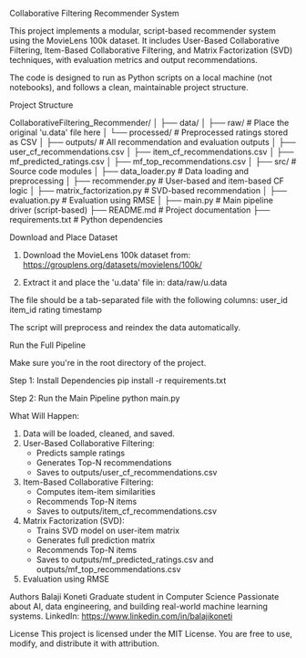 Collaborative Filtering Recommender System

This project implements a modular, script-based recommender system using the MovieLens 100k dataset. It includes User-Based Collaborative Filtering, Item-Based Collaborative Filtering, and Matrix Factorization (SVD) techniques, with evaluation metrics and output recommendations.

The code is designed to run as Python scripts on a local machine (not notebooks), and follows a clean, maintainable project structure.

Project Structure

CollaborativeFiltering_Recommender/
│
├── data/
│   ├── raw/                  # Place the original 'u.data' file here
│   └── processed/            # Preprocessed ratings stored as CSV
│
├── outputs/                  # All recommendation and evaluation outputs
│   ├── user_cf_recommendations.csv
│   ├── item_cf_recommendations.csv
│   ├── mf_predicted_ratings.csv
│   ├── mf_top_recommendations.csv
│
├── src/                      # Source code modules
│   ├── data_loader.py              # Data loading and preprocessing
│   ├── recommender.py              # User-based and item-based CF logic
│   ├── matrix_factorization.py     # SVD-based recommendation
│   ├── evaluation.py               # Evaluation using RMSE
│
├── main.py                  # Main pipeline driver (script-based)
├── README.md                # Project documentation
├── requirements.txt         # Python dependencies

Download and Place Dataset

1. Download the MovieLens 100k dataset from:
   https://grouplens.org/datasets/movielens/100k/

2. Extract it and place the 'u.data' file in:
   data/raw/u.data

The file should be a tab-separated file with the following columns:
user_id   item_id   rating   timestamp

The script will preprocess and reindex the data automatically.

Run the Full Pipeline

Make sure you're in the root directory of the project.

Step 1: Install Dependencies
    pip install -r requirements.txt

Step 2: Run the Main Pipeline
    python main.py

What Will Happen:
1. Data will be loaded, cleaned, and saved.
2. User-Based Collaborative Filtering:
   - Predicts sample ratings
   - Generates Top-N recommendations
   - Saves to outputs/user_cf_recommendations.csv
3. Item-Based Collaborative Filtering:
   - Computes item-item similarities
   - Recommends Top-N items
   - Saves to outputs/item_cf_recommendations.csv
4. Matrix Factorization (SVD):
   - Trains SVD model on user-item matrix
   - Generates full prediction matrix
   - Recommends Top-N items
   - Saves to outputs/mf_predicted_ratings.csv and outputs/mf_top_recommendations.csv
5. Evaluation using RMSE

Authors
Balaji Koneti
Graduate student in Computer Science
Passionate about AI, data engineering, and building real-world machine learning systems.
LinkedIn: https://www.linkedin.com/in/balajikoneti

License
This project is licensed under the MIT License.
You are free to use, modify, and distribute it with attribution.

